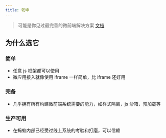 ```yaml
---
title: 乾坤
---
```


> 可能是你见过最完善的微前端解决方案 [文档](https://qiankun.umijs.org/zh/guide)

## 为什么选它

### 简单

- 任意 js 框架都可以使用
- 微应用接入就像使用 iframe 一样简单，比 iframe 还好用

### 完备

- 几乎拥有所有构建微前端系统需要的能力，如样式隔离，js 沙箱，预加载等

### 生产可用

- 在蚂蚁内部已经受过线上系统的考验和打磨，可以信赖

<!-- ## 安装 -->
